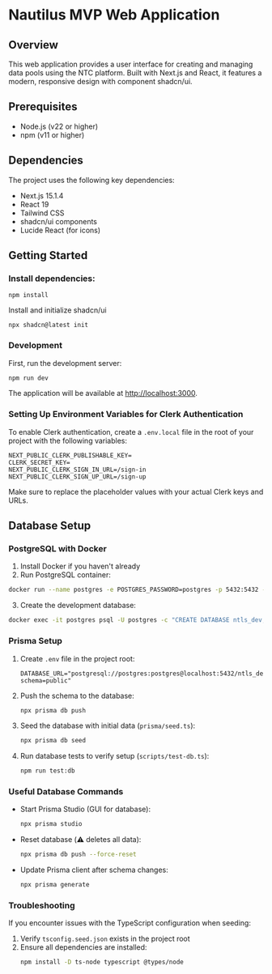 <!--
Nautilus Trusted Compute  
Copyright (C) 2025 Nautilus  

This program is free software: you can redistribute it and/or modify  
it under the terms of the GNU Affero General Public License as published  
by the Free Software Foundation, either version 3 of the License, or  
(at your option) any later version.  

This program is distributed in the hope that it will be useful,  
but WITHOUT ANY WARRANTY; without even the implied warranty of  
MERCHANTABILITY or FITNESS FOR A PARTICULAR PURPOSE.  See the  
GNU Affero General Public License for more details.  

You should have received a copy of the GNU Affero General Public License  
along with this program. If not, see <https://www.gnu.org/licenses/>.  
-->

# Nautilus MVP Web Application

## Overview

This web application provides a user interface for creating and managing data pools using the NTC platform. Built with Next.js and React, it features a modern, responsive design with component shadcn/ui.

## Prerequisites

* Node.js (v22 or higher)
* npm (v11 or higher)

## Dependencies

The project uses the following key dependencies:

* Next.js 15.1.4
* React 19
* Tailwind CSS
* shadcn/ui components
* Lucide React (for icons)

## Getting Started

### Install dependencies:

```
npm install
```

Install and initialize shadcn/ui
```
npx shadcn@latest init
```

### Development

First, run the development server:

```bash
npm run dev
```

The application will be available at [http://localhost:3000](http://localhost:3000).

### Setting Up Environment Variables for Clerk Authentication

To enable Clerk authentication, create a `.env.local` file in the root of your project with the following variables:

```
NEXT_PUBLIC_CLERK_PUBLISHABLE_KEY=
CLERK_SECRET_KEY=
NEXT_PUBLIC_CLERK_SIGN_IN_URL=/sign-in
NEXT_PUBLIC_CLERK_SIGN_UP_URL=/sign-up
```

Make sure to replace the placeholder values with your actual Clerk keys and URLs.

## Database Setup

### PostgreSQL with Docker

1. Install Docker if you haven't already
2. Run PostgreSQL container:
```bash
docker run --name postgres -e POSTGRES_PASSWORD=postgres -p 5432:5432 -d postgres
```

3. Create the development database:
```bash
docker exec -it postgres psql -U postgres -c "CREATE DATABASE ntls_dev;"
```

### Prisma Setup

1. Create `.env` file in the project root:
    ```
    DATABASE_URL="postgresql://postgres:postgres@localhost:5432/ntls_dev?schema=public"
    ```

2. Push the schema to the database:
    ```bash
    npx prisma db push
    ```

3. Seed the database with initial data (`prisma/seed.ts`):
    ```bash
    npx prisma db seed
    ```

4. Run database tests to verify setup (`scripts/test-db.ts`):
    ```bash
    npm run test:db
    ```

### Useful Database Commands

- Start Prisma Studio (GUI for database):
    ```bash
    npx prisma studio
    ```

- Reset database (⚠️ deletes all data):
    ```bash
    npx prisma db push --force-reset
    ```

- Update Prisma client after schema changes:
    ```bash
    npx prisma generate
    ```

### Troubleshooting

If you encounter issues with the TypeScript configuration when seeding:
1. Verify `tsconfig.seed.json` exists in the project root
2. Ensure all dependencies are installed:
    ```bash
    npm install -D ts-node typescript @types/node
    ```
